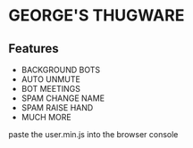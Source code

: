 # GEORGE'S THUGWARE


## Features

- BACKGROUND BOTS 
- AUTO UNMUTE
- BOT MEETINGS
- SPAM CHANGE NAME
- SPAM RAISE HAND
- MUCH MORE

paste the user.min.js into the browser console 
